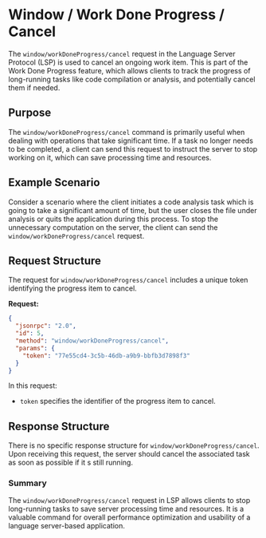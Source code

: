 # Window / Work Done Progress / Cancel

The `window/workDoneProgress/cancel` request in the Language Server Protocol (LSP) is used to cancel an ongoing work item. This is part of the Work Done Progress feature, which allows clients to track the progress of long-running tasks like code compilation or analysis, and potentially cancel them if needed.

## Purpose

The `window/workDoneProgress/cancel` command is primarily useful when dealing with operations that take significant time. If a task no longer needs to be completed, a client can send this request to instruct the server to stop working on it, which can save processing time and resources.

## Example Scenario

Consider a scenario where the client initiates a code analysis task which is going to take a significant amount of time, but the user closes the file under analysis or quits the application during this process. To stop the unnecessary computation on the server, the client can send the `window/workDoneProgress/cancel` request.

## Request Structure

The request for `window/workDoneProgress/cancel` includes a unique token identifying the progress item to cancel.

**Request:**

```json
{
  "jsonrpc": "2.0",
  "id": 5,
  "method": "window/workDoneProgress/cancel",
  "params": {
    "token": "77e55cd4-3c5b-46db-a9b9-bbfb3d7898f3"
  }
}
```

In this request:
- `token` specifies the identifier of the progress item to cancel.

## Response Structure

There is no specific response structure for `window/workDoneProgress/cancel`. Upon receiving this request, the server should cancel the associated task as soon as possible if it s still running.

### Summary

The `window/workDoneProgress/cancel` request in LSP allows clients to stop long-running tasks to save server processing time and resources. It is a valuable command for overall performance optimization and usability of a language server-based application.